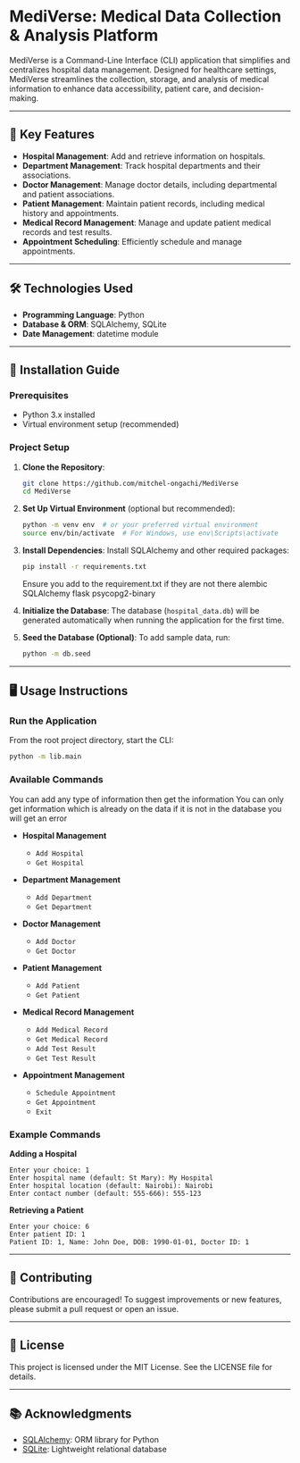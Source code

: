 # MediVerse: Medical Data Collection & Analysis Platform

MediVerse is a Command-Line Interface (CLI) application that simplifies and centralizes hospital data management. Designed for healthcare settings, MediVerse streamlines the collection, storage, and analysis of medical information to enhance data accessibility, patient care, and decision-making.

---

## 🔹 Key Features

- **Hospital Management**: Add and retrieve information on hospitals.
- **Department Management**: Track hospital departments and their associations.
- **Doctor Management**: Manage doctor details, including departmental and patient associations.
- **Patient Management**: Maintain patient records, including medical history and appointments.
- **Medical Record Management**: Manage and update patient medical records and test results.
- **Appointment Scheduling**: Efficiently schedule and manage appointments.

---

## 🛠️ Technologies Used

- **Programming Language**: Python
- **Database & ORM**: SQLAlchemy, SQLite
- **Date Management**: datetime module

---

## 🚀 Installation Guide

### Prerequisites
- Python 3.x installed
- Virtual environment setup (recommended)

### Project Setup

1. **Clone the Repository**:
   ```bash
   git clone https://github.com/mitchel-ongachi/MediVerse
   cd MediVerse
   ```

2. **Set Up Virtual Environment** (optional but recommended):
   ```bash
   python -m venv env  # or your preferred virtual environment
   source env/bin/activate  # For Windows, use env\Scripts\activate
   ```

3. **Install Dependencies**:
   Install SQLAlchemy and other required packages:
   ```bash
   pip install -r requirements.txt
   ```
   Ensure you add to the requirement.txt if they are not there
    alembic
     SQLAlchemy
    flask
    psycopg2-binary



4. **Initialize the Database**:
   The database (`hospital_data.db`) will be generated automatically when running the application for the first time.

5. **Seed the Database (Optional)**:
   To add sample data, run:
   ```bash
   python -m db.seed
   ```

---

## 🖥️ Usage Instructions

### Run the Application

From the root project directory, start the CLI:
```bash
python -m lib.main
```

### Available Commands
You can add any type of information then get the information 
You can only get information which is already on the data if it is not in the database you will get an error


- **Hospital Management**
  - `Add Hospital` 
  - `Get Hospital`

- **Department Management**
  - `Add Department`
  - `Get Department`


- **Doctor Management**
  - `Add Doctor`
  - `Get Doctor`

- **Patient Management**
  - `Add Patient`
  - `Get Patient`

- **Medical Record Management**
  - `Add Medical Record`
  - `Get Medical Record`
  - `Add Test Result`
  - `Get Test Result`

- **Appointment Management**
  - `Schedule Appointment`
  - `Get Appointment`
  - `Exit`

### Example Commands

**Adding a Hospital**
```plaintext
Enter your choice: 1
Enter hospital name (default: St Mary): My Hospital
Enter hospital location (default: Nairobi): Nairobi
Enter contact number (default: 555-666): 555-123
```

**Retrieving a Patient**
```plaintext
Enter your choice: 6
Enter patient ID: 1
Patient ID: 1, Name: John Doe, DOB: 1990-01-01, Doctor ID: 1
```

---

## 👥 Contributing

Contributions are encouraged! To suggest improvements or new features, please submit a pull request or open an issue.

---

## 📜 License

This project is licensed under the MIT License. See the LICENSE file for details.

---

## 📚 Acknowledgments

- [SQLAlchemy](https://www.sqlalchemy.org/): ORM library for Python
- [SQLite](https://www.sqlite.org/): Lightweight relational database

